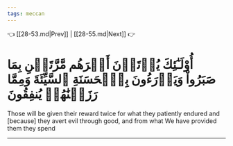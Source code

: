 ```yaml
---
tags: meccan
---
```


👈 [[28-53.md|Prev]] | [[28-55.md|Next]] 👉

# أُوْلَـٰٓئِكَ يُؤۡتَوۡنَ أَجۡرَهُم مَّرَّتَيۡنِ بِمَا صَبَرُواْ وَيَدۡرَءُونَ بِٱلۡحَسَنَةِ ٱلسَّيِّئَةَ وَمِمَّا رَزَقۡنَٰهُمۡ يُنفِقُونَ

Those will be given their reward twice for what they patiently endured and [because] they avert evil through good, and from what We have provided them they spend

---

